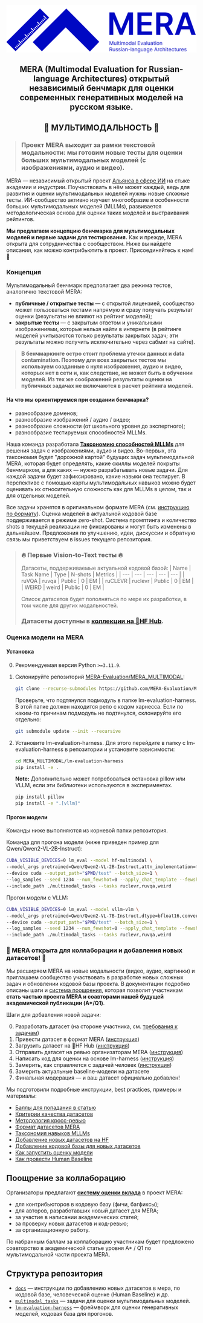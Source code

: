 <p align="center">
    <picture>
        <img alt="MERA" src="mera-logo.svg" style="max-width: 100%;">
    </picture>
</p>

<h2 align="center">
    <p> MERA (Multimodal Evaluation for Russian-language Architectures) открытый независимый бенчмарк для оценки современных генеративных моделей на русском языке.
    </p>
</h2>

<h2 align="center"> 🪩 МУЛЬТИМОДАЛЬНОСТЬ 🪩 </h2>

> ### **Проект MERA выходит за рамки текстовой модальности: мы готовим новые тесты для оценки больших мультимодальных моделей (с изображениями, аудио и видео).**

MERA — независимый открытый проект [Альянса в сфере ИИ](https://a-ai.ru/) на стыке академии и индустрии. Поучаствовать в нём может каждый, ведь для развития и оценки мультимодальных моделей нужны новые сложные тесты.
ИИ-сообщество активно изучает многообразие и особенности больших мультимодальных моделей (MLLMs), развивается методологическая основа для оценки таких моделей и выстраивания рейтингов.

**Мы предлагаем концепцию бенчмарка для мультимодальных моделей и первые задачи для тестирования.** Как и прежде, MERA открыта для сотрудничества с сообществом. Ниже вы найдете описания, как можно контрибьютить в проект. Присоединяйтесь к нам!🤗


### Концепция

Мультимодальный бенчмарк предполагает два режима тестов, аналогично текстовой MERA:

- **публичные / открытые тесты** — с открытой лицензией, сообщество может пользоваться тестами напрямую и сразу получать результат оценки (результаты не влияют на рейтинг моделей);
- **закрытые тесты** — с закрытым ответом и уникальными изображениями, которые нельзя найти в интернете (в рейтинге моделей учитываются только результаты закрытых задач; эти результаты можно получить исключительно через сабмит на сайте).

> **В бенчмаркинге остро стоит проблема утечки данных и data contamination. Поэтому для всех закрытых тестов мы используем созданные с нуля изображения, аудио и видео, которых нет в сети и, как следствие, не может быть в обучении моделей. Из тех же соображений результаты оценки на публичных задачах не включаются в расчет рейтинга моделей.**


#### На что мы ориентируемся при создании бенчмарка?

- разнообразие доменов;
- разнообразие изображений / аудио / видео;
- разнообразие сложности (от школьного уровня до экспертного);
- разнообразие тестируемых способностей MLLMs.

Наша команда разработала [**Таксономию способностей MLLMs**](docs/skills_tax.md) для решения задач с изображениями, аудио и видео. Во-первых, эта таксономия будет "дорожной картой" будущих задач мультимодальной MERA, которая будет определять, какие скиллы моделей покрыты бенчмарком, а для каких — нужно разрабатывать новые задачи. Для каждой задачи будет зафиксировано, какие навыки она тестирует. В перспективе с помощью карты мультимодальных навыков можно будет оценивать их относительную сложность как для MLLMs в целом, так и для отдельных моделей.

Все задачи хранятся в оригинальном формате MERA (см. [инструкцию по формату](docs/dataset_formatting.md)). Оценка моделей в актуальной кодовой базе поддерживается в режиме zero-shot. Система промптинга и количество shots в текущей реализации не фиксированы и могут быть изменены в дальнейшем. Предложения по улучшению, идеи, дискуссии и обратную связь мы приветствуем в issues текущего репозитория.


> ### 🔥 Первые Vision-to-Text тесты 🔥
> Датасеты, поддерживаемые актуальной кодовой базой:
> | Name | Task Name | Type | N-shots | Metrics |
> | --- | --- | --- | --- | ---  |
> | ruVQA | ruvqa | Public | 0 | EM |
> | ruCLEVR | ruclevr | Public  | 0 | EM |
> | WEIRD | weird | Public | 0 | EM |
>
> Список датасетов будет пополняться по мере их разработки, в том числе для других модальностей. 
>
> ### Датасеты доступны в [коллекции на 🤗HF Hub](https://huggingface.co/collections/MERA-evaluation/mera-multimodality-675859d796c41b994ae860b4).


### Оценка модели на MERA

#### Установка

0. Рекомендуемая версия Python `>=3.11.9`.

1. Склонируйте репозиторий [MERA-Evaluation/MERA_MULTIMODAL](https://github.com/MERA-Evaluation/MERA_MULTIMODAL):

    ```bash
    git clone --recurse-submodules https://github.com/MERA-Evaluation/MERA_MULTIMODAL.git
    ```

    Проверьте, что подтянулся подмодуль в папке lm-evaluation-harness. В этой папке должен находится репо с кодом харнесса. 
    Если по каким-то причинам подмодуль не подтянулся, склонируйте его отдельно:

    ```bash
    git submodule update --init --recursive
    ```

2. Установите lm-evaluation-harness. Для этого перейдите в папку с lm-evaluation-harness в репозитории и установите зависимости:
    ```bash
    cd MERA_MULTIMODAL/lm-evaluation-harness
    pip install -e .
    ```

    **Note:** Дополнительно может потребоваться остановка pillow или VLLM, если эти библиотеки используются в экспериментах.

    ```bash
    pip install pillow
    pip install -e ".[vllm]"
    ```


#### Прогон модели

Команды ниже выполняются из корневой папки репозитория.

Команда для прогона модели (ниже приведен пример для Qwen/Qwen2-VL-2B-Instruct):

```bash
CUDA_VISIBLE_DEVICES=0 lm_eval --model hf-multimodal \
--model_args pretrained=Qwen/Qwen2-VL-2B-Instruct,attn_implementation=flash_attention_2,dtype=bfloat16,convert_img_format=True \
--device cuda --output_path="$PWD/test" --batch_size=1 \
--log_samples --seed 1234 --num_fewshot=0 --apply_chat_template --fewshot_as_multiturn \
--include_path ./multimodal_tasks --tasks ruclevr,ruvqa,weird
```

Прогон модели с VLLM:

```bash
CUDA_VISIBLE_DEVICES=0 lm_eval --model vllm-vlm \
--model_args pretrained=Qwen/Qwen2-VL-7B-Instruct,dtype=bfloat16,convert_img_format=True,tensor_parallel_size=1,gpu_memory_utilization=0.5 \
--device cuda --output_path="$PWD/test" --batch_size=1 \
--log_samples --seed 1234 --num_fewshot=0 --apply_chat_template --fewshot_as_multiturn \
--include_path ./multimodal_tasks --tasks ruclevr,ruvqa,weird
```


### 🤝 MERA открыта для коллаборации и добавления новых датасетов! 🤝

Мы расширяем MERA на новые модальности (видео, аудио, картинки) и приглашаем сообщество участвовать в разработке новых сложных задач и обновлении кодовой базы проекта. В документации подробно описаны шаги и [система поощрения](docs/collab_bonus.md), которая позволит участникам **cтать частью проекта MERA и соавторами нашей будущей академической публикации (A\*/Q1)**.

Шаги для добавления новой задачи:

0) Разработать датасет (на стороне участника, см. [требования к задачам](docs/dataset_review.md))
1) Привести датасет в формат MERA ([инструкция](docs/dataset_formatting.md))
2) Загрузить датасет на 🤗HF Hub ([инструкция](docs/dataset_hf.md))
3) Отправить датасет на ревью организаторам MERA ([инструкция](docs/dataset_hf.md))
4) Написать код для оценки на основе lm-harness ([инструкция](docs/task_codebase.md))
5) Замерить, как справляется с задачей человек ([инструкция](docs/human_baseline.md)) 
6) Замерить актуальные baseline-модели на датасете
7) Финальная модерация — и ваш датасет официально добавлен!

Мы подготовили подробные инструкции, best practices, примеры и материалы:

- [Баллы для попадания в статью](docs/collab_bonus.md)
- [Критерии качества датасетов](docs/dataset_criteria.md)
- [Методология кросс-ревью](docs/dataset_review.md)
- [Формат датасетов MERA](docs/dataset_formatting.md)
- [Таксономия навыков MLLMs](docs/skills_tax.md)
- [Добавление новых датасетов на HF](docs/dataset_hf.md)
- [Добавление кодовой базы для новых датасетов](docs/task_codebase.md)
- [Как запустить оценку модели](docs/model_scoring.md)
- [Как провести Human Baseline](docs/human_baseline.md)


## Поощрение за коллаборацию

Организаторы предлагают [**систему оценки вклада**](docs/collab_bonus.md) в проект MERA:
- для контрибьюторов в кодовую базу (фичи, багфиксы);
- для авторов, разработавших новый датасет для MERA;
- за участие в написании академических статей;
- за проверку новых датасетов и код-ревью;
- за организационную работу.

По набранным баллам за коллаборацию участникам будет предложено соавторство в академической статье уровня A* / Q1 по мультимодальной части проекта MERA.


## Структура репозитория

- [`docs`](docs) — инструкции по добавлению новых датасетов в мера, по кодовой базе, человеческой оценке (Human Baseline) и др.
- [`multimodal_tasks`](multimodal_tasks) — задачи для оценки мультимодальных моделей.
- [`lm-evaluation-harness`](https://github.com/MERA-Evaluation/lm-evaluation-harness/tree/main) — фреймворк для оценки генеративных моделей, кодовая база для прогонов.
